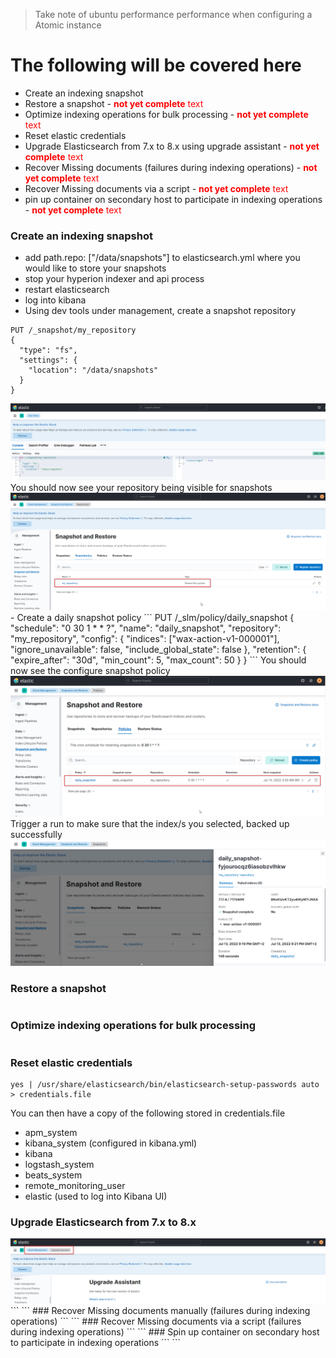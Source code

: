>Take note of ubuntu performance performance when configuring a Atomic instance

# The following will be covered here
- Create an indexing snapshot
- Restore a snapshot - <span style="color:red">**not yet complete** text</span>
- Optimize indexing operations for bulk processing - <span style="color:red">**not yet complete** text</span>
- Reset elastic credentials
- Upgrade Elasticsearch from 7.x to 8.x using upgrade assistant - <span style="color:red">**not yet complete** text</span>
- Recover Missing documents (failures during indexing operations) - <span style="color:red">**not yet complete** text</span>
- Recover Missing documents via a script - <span style="color:red">**not yet complete** text</span>
- pin up container on secondary host to participate in indexing operations - <span style="color:red">**not yet complete** text</span>

### Create an indexing snapshot
- add path.repo: ["/data/snapshots"] to elasticsearch.yml where you would like to store your snapshots
- stop your hyperion indexer and api process
- restart elasticsearch
- log into kibana
- Using dev tools under management, create a snapshot repository
```
PUT /_snapshot/my_repository
{
  "type": "fs",
  "settings": {
    "location": "/data/snapshots"
  }
}
```
<img src="/assets/Configure snapshot repo - Elastic.png"/>
You should now see your repository being visible for snapshots
<img src="/assets/repo visible - Elastic.png"/>
- Create a daily snapshot policy
```
PUT /_slm/policy/daily_snapshot
{
  "schedule": "0 30 1 * * ?", 
  "name": "daily_snapshot", 
  "repository": "my_repository", 
  "config": { 
    "indices": ["wax-action-v1-000001"], 
    "ignore_unavailable": false,
    "include_global_state": false
  },
  "retention": { 
    "expire_after": "30d", 
    "min_count": 5, 
    "max_count": 50 
  }
}
```
You should now see the configure snapshot policy
<img src="/assets/snapshot policy - Elastic.png"/>
Trigger a run to make sure that the index/s you selected, backed up successfully
<img src="/assets/snapshot complete.png"/>

### Restore a snapshot
```
```
### Optimize indexing operations for bulk processing
```
```
### Reset elastic credentials
```
yes | /usr/share/elasticsearch/bin/elasticsearch-setup-passwords auto > credentials.file
```
You can then have a copy of the following stored in credentials.file

- apm_system
- kibana_system (configured in kibana.yml)
- kibana
- logstash_system
- beats_system
- remote_monitoring_user
- elastic (used to log into Kibana UI)
  
### Upgrade Elasticsearch from 7.x to 8.x
<img src="/assets/Upgrade Assistant - Elastic.png"/>
```
```
### Recover Missing documents manually (failures during indexing operations)
```
```
### Recover Missing documents via a script (failures during indexing operations)
```
```
### Spin up container on secondary host to participate in indexing operations
```
```

  
